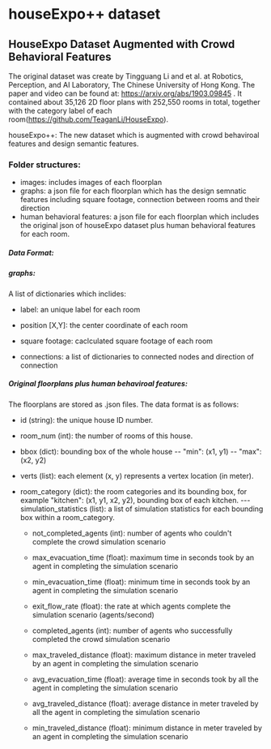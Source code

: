# houseExpo++ dataset
## HouseExpo Dataset Augmented with Crowd Behavioral Features

The original dataset was create by Tingguang Li and et al. at Robotics, Perception, and AI Laboratory, The Chinese University of Hong Kong. The paper and video can be found at: https://arxiv.org/abs/1903.09845 . It contained about 35,126 2D floor plans with 252,550 rooms in total, together with the category label of each room(https://github.com/TeaganLi/HouseExpo).

houseExpo++: The new dataset which is augmented with crowd behaviroal features and design semantic features.

### Folder structures:
- images: includes images of each floorplan
- graphs: a json file for each floorplan which has the design semnatic features including square footage, connection between rooms and their direction
- human behavioral features: a json file for each floorplan which includes the original json of houseExpo dataset plus human behavioral features for each room.

##### Data Format:
##### graphs:
A list of dictionaries which inclides:
- label: an unique label for each room

- position [X,Y]: the center coordinate of each room

- square footage: caclculated square footage of each room

- connections: a list of dictionaries to connected nodes and direction of connection

##### Original floorplans plus human behaviroal features:
The floorplans are stored as .json files. The data format is as follows:

- id (string): the unique house ID number.

- room_num (int): the number of rooms of this house.

- bbox (dict): bounding box of the whole house
  -- "min": (x1, y1)
  -- "max": (x2, y2)

- verts (list): each element (x, y) represents a vertex location (in meter).

- room_category (dict): the room categories and its bounding box, for example "kitchen": (x1, y1, x2, y2), bounding box of each kitchen.
--- simulation_statistics (list): a list of simulation statistics for each bounding box within a room_category. 

  - not_completed_agents (int): number of agents who couldn't complete the crowd simulation scenario

  - max_evacuation_time (float): maximum time in seconds took by an agent in completing the simulation scenario

  - min_evacuation_time (float): minimum time in seconds took by an agent in completing the simulation scenario 

  - exit_flow_rate (float): the rate at which agents complete the simulation scenario (agents/second)

  - completed_agents (int): number of agents who successfully completed the crowd simulation scenario

  - max_traveled_distance (float): maximum distance in meter traveled by an agent in completing the simulation scenario

  - avg_evacuation_time (float): average time in seconds took by all the agent in completing the simulation scenario

  - avg_traveled_distance (float): average distance in meter traveled by all the agent in completing the simulation scenario

  - min_traveled_distance (float): minimum distance in meter traveled by an agent in completing the simulation scenario 

